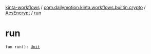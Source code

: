 [kinta-workflows](../../index.md) / [com.dailymotion.kinta.workflows.builtin.crypto](../index.md) / [AesEncrypt](index.md) / [run](./run.md)

# run

`fun run(): `[`Unit`](https://kotlinlang.org/api/latest/jvm/stdlib/kotlin/-unit/index.html)